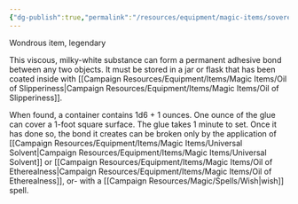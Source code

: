 ```yaml
---
{"dg-publish":true,"permalink":"/resources/equipment/magic-items/sovereign-glue/"}
---
```



Wondrous item, legendary 

This viscous, milky-white substance can form a permanent adhesive bond between any two objects. It must be stored in a jar or flask that has been coated inside with [[Campaign Resources/Equipment/Items/Magic Items/Oil of Slipperiness\|Campaign Resources/Equipment/Items/Magic Items/Oil of Slipperiness]]. 

When found, a container contains 1d6 + 1 ounces. One ounce of the glue can cover a 1-foot square surface. The glue takes 1 minute to set. Once it has done so, the bond it creates can be broken only by the application of [[Campaign Resources/Equipment/Items/Magic Items/Universal Solvent\|Campaign Resources/Equipment/Items/Magic Items/Universal Solvent]] or [[Campaign Resources/Equipment/Items/Magic Items/Oil of Etherealness\|Campaign Resources/Equipment/Items/Magic Items/Oil of Etherealness]], or- with a [[Campaign Resources/Magic/Spells/Wish\|wish]] spell.